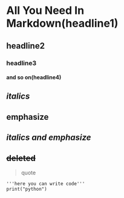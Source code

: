 # All You Need In Markdown(headline1)
## headline2
### headline3
#### and so on(headline4)
*italics*
---
**emphasize**
---
***italics and emphasize***
---
~~deleted~~
---
>quote

    '''here you can write code'''
    print("python")
